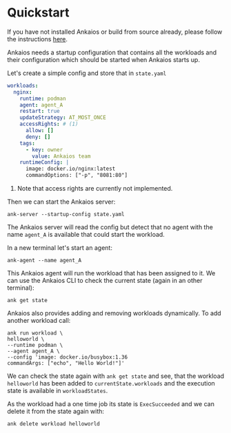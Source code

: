 # Quickstart

If you have not installed Ankaios or build from source already, please follow the instructions [here](installation.md). 

Ankaios needs a startup configuration that contains all the workloads and their
configuration which should be started when Ankaios starts up.

Let's create a simple config and store that in `state.yaml`

```yaml
workloads:
  nginx:
    runtime: podman
    agent: agent_A
    restart: true
    updateStrategy: AT_MOST_ONCE
    accessRights: # (1)
      allow: []
      deny: []
    tags:
      - key: owner
        value: Ankaios team
    runtimeConfig: |
      image: docker.io/nginx:latest
      commandOptions: ["-p", "8081:80"]
```

1.  Note that access rights are currently not implemented.

Then we can start the Ankaios server:

```shell
ank-server --startup-config state.yaml
```

The Ankaios server will read the config but detect that no agent with the name
`agent_A` is available that could start the workload.

In a new terminal let's start an agent:

```shell
ank-agent --name agent_A
```

This Ankaios agent will run the workload that has been assigned to it. We can
use the Ankaios CLI to check the current state (again in an other terminal):

```shell
ank get state
```

Ankaios also provides adding and removing workloads dynamically.
To add another workload call:

```shell
ank run workload \
helloworld \
--runtime podman \
--agent agent_A \
--config 'image: docker.io/busybox:1.36
commandArgs: ["echo", "Hello World!"]'
```

We can check the state again with `ank get state` and see, that the workload
`helloworld` has been added to `currentState.workloads` and the execution
state is available in `workloadStates`.

As the workload had a one time job its state is `ExecSucceeded` and we can 
delete it from the state again with:

```shell
ank delete workload helloworld
```
